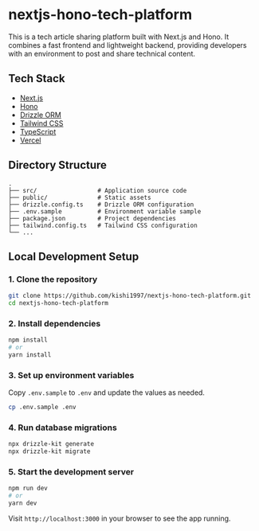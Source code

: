 # nextjs-hono-tech-platform

This is a tech article sharing platform built with Next.js and Hono. It combines a fast frontend and lightweight backend, providing developers with an environment to post and share technical content.

## Tech Stack

* [Next.js](https://nextjs.org/)
* [Hono](https://hono.dev/)
* [Drizzle ORM](https://orm.drizzle.team/)
* [Tailwind CSS](https://tailwindcss.com/)
* [TypeScript](https://www.typescriptlang.org/)
* [Vercel](https://vercel.com/)

## Directory Structure

```
.
├── src/                 # Application source code
├── public/              # Static assets
├── drizzle.config.ts    # Drizzle ORM configuration
├── .env.sample          # Environment variable sample
├── package.json         # Project dependencies
├── tailwind.config.ts   # Tailwind CSS configuration
└── ...
```

## Local Development Setup

### 1. Clone the repository

```bash
git clone https://github.com/kishi1997/nextjs-hono-tech-platform.git
cd nextjs-hono-tech-platform
```

### 2. Install dependencies

```bash
npm install
# or
yarn install
```

### 3. Set up environment variables

Copy `.env.sample` to `.env` and update the values as needed.

```bash
cp .env.sample .env
```

### 4. Run database migrations

```bash
npx drizzle-kit generate
npx drizzle-kit migrate
```

### 5. Start the development server

```bash
npm run dev
# or
yarn dev
```

Visit `http://localhost:3000` in your browser to see the app running.

